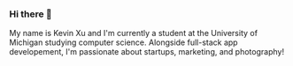 ### Hi there 👋

My name is Kevin Xu and I'm currently a student at the University of Michigan studying computer science. Alongside full-stack app developement, I'm passionate about startups, marketing, and photography!

<!--
**K3vX21/K3vX21** is a ✨ _special_ ✨ repository because its `README.md` (this file) appears on your GitHub profile.

Here are some ideas to get you started:

- 🔭 I’m currently working on ...
- 🌱 I’m currently learning ...
- 👯 I’m looking to collaborate on ...
- 🤔 I’m looking for help with ...
- 💬 Ask me about ...
- 📫 How to reach me: ...
- 😄 Pronouns: ...
- ⚡ Fun fact: ...

[] create header

Resources:
https://www.sitepoint.com/github-profile-readme/
https://towardsdatascience.com/build-a-stunning-readme-for-your-github-profile-9b80434fe5d7
-->
